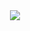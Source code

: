 <div align="center">
 <div>
   <img src="https://user-images.githubusercontent.com/32212649/88253383-5510de00-cce4-11ea-8773-467c51b6c0bf.png">
  </div>
</div>
